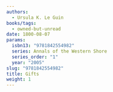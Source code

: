 ```yaml
---
authors:
  - Ursula K. Le Guin
books/tags:
  - owned-but-unread
date: 1800-08-07
params:
  isbn13: "9781842554982"
  series: Annals of the Western Shore
  series_order: "1"
  year: "2005"
slug: "9781842554982"
title: Gifts
weight: 1
---
```


<!--more-->
